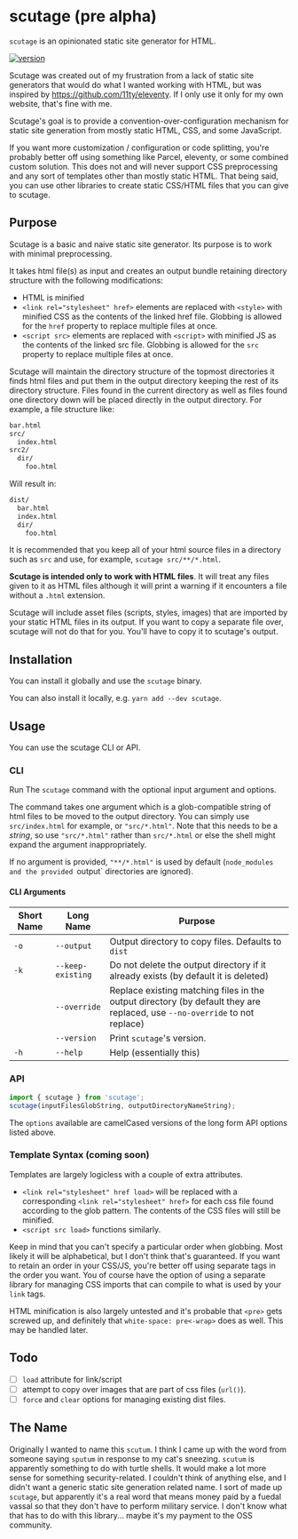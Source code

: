 # scutage (pre alpha)
`scutage` is an opinionated static site generator for HTML.

[![version](https://img.shields.io/npm/v/scutage.svg)](https://www.npmjs.com/package/scutage)

Scutage was created out of my frustration from a lack of static site generators
that would do what I wanted working with HTML, but was inspired by
https://github.com/11ty/eleventy. If I only use it only for my own website,
that's fine with me.

Scutage's goal is to provide a convention-over-configuration mechanism for
static site generation from mostly static HTML, CSS, and some JavaScript.

If you want more customization / configuration or code splitting, you're
probably better off using something like Parcel, eleventy, or some combined
custom solution. This does not and will never support CSS preprocessing and any
sort of templates other than mostly static HTML. That being said, you can
use other libraries to create static CSS/HTML files that you can give to
scutage.

## Purpose
Scutage is a basic and naive static site generator. Its purpose is to work with
minimal preprocessing.

It takes html file(s) as input and creates an output bundle retaining directory
structure with the following modifications:
* HTML is minified
* `<link rel="stylesheet" href>` elements are replaced with `<style>` with
minified CSS as the contents of the linked href file. Globbing is allowed for
the `href` property to replace multiple files at once.
* `<script src>` elements are replaced with `<script>` with
minified JS as the contents of the linked src file. Globbing is allowed for
the `src` property to replace multiple files at once.

Scutage will maintain the directory structure of the topmost directories it
finds html files and put them in the output directory keeping the rest of its
directory structure. Files found in the current directory as well as files
found one directory down will be placed directly in the output directory.
For example, a file structure like:

```sh
bar.html
src/
  index.html
src2/
  dir/
    foo.html
```

Will result in:

```sh
dist/
  bar.html
  index.html
  dir/
    foo.html
```

It is recommended that you keep all of your html source files in a directory
such as `src` and use, for example, `scutage src/**/*.html`.

**Scutage is intended only to work with HTML files**. It will treat any files
given to it as HTML files although it will print a warning if it encounters
a file without a `.html` extension.

Scutage will include asset files (scripts, styles, images) that are imported by
your static HTML files in its output. If you want to copy a separate file over,
scutage will not do that for you. You'll have to copy it to scutage's output.

## Installation
You can install it globally and use the `scutage` binary.

You can also install it locally, e.g. `yarn add --dev scutage`.

## Usage
You can use the scutage CLI or API.

### CLI
Run The `scutage` command with the optional input argument and options.

The command takes one argument which is a glob-compatible string of html files
to be moved to the output directory. You can simply use `src/index.html` for
example, or `"src/*.html"`. Note that this needs to be a _string_, so use
`"src/*.html"` rather than `src/*.html` or else the shell might expand the
argument inappropriately.

If no argument is provided, `"**/*.html"` is used by default (`node_modules and
the provided `output` directories are ignored).

#### CLI Arguments

| Short Name | Long Name | Purpose |
| ---------- | --------- | ------- |
| `-o`       | `--output`        | Output directory to copy files. Defaults to `dist` |
| `-k`       | `--keep-existing` | Do not delete the output directory if it already exists (by default it is deleted) |
|            | `--override`      | Replace existing matching files in the output directory (by default they are replaced, use `--no-override` to not replace) |
|            | `--version`       | Print `scutage`'s version. |
| `-h`       | `--help`          | Help (essentially this) |

### API
```ts
import { scutage } from 'scutage';
scutage(inputFilesGlobString, outputDirectoryNameString);
```

The `options` available are camelCased versions of the long form API options
listed above.

### Template Syntax (coming soon)
Templates are largely logicless with a couple of extra attributes.

* `<link rel="stylesheet" href load>` will be replaced with a corresponding
`<link rel="stylesheet" href>` for each css file found according to the glob
pattern. The contents of the CSS files will still be minified.
* `<script src load>` functions similarly.

Keep in mind that you can't specify a particular order when globbing. Most
likely it will be alphabetical, but I don't think that's guaranteed. If you want
to retain an order in your CSS/JS, you're better off using separate tags in
the order you want. You of course have the option of using a separate library
for managing CSS imports that can compile to what is used by your `link` tags.

HTML minification is also largely untested and it's probable that `<pre>` gets
screwed up, and definitely that `white-space: pre<-wrap>` does as well. This may
be handled later.

## Todo
* [ ] `load` attribute for link/script
* [ ] attempt to copy over images that are part of css files (`url()`).
* [ ] `force` and `clear` options for managing existing dist files.

## The Name
Originally I wanted to name this `scutum`. I think I came up with the word from
someone saying `sputum` in response to my cat's sneezing. `scutum` is apparently
something to do with turtle shells. It would make a lot more sense for something
security-related. I couldn't think of anything else, and I didn't want a generic
static site generation related name. I sort of made up `scutage`, but apparently
it's a real word that means money paid by a fuedal vassal so that they don't
have to perform military service. I don't know what that has to do with this
library... maybe it's my payment to the OSS community.
